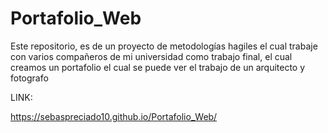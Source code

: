 # Portafolio_Web

Este repositorio, es de un proyecto de metodologías hagiles el cual trabaje con varios compañeros de mi universidad como trabajo final, el cual creamos un portafolio el cual se puede ver el trabajo de un arquitecto y fotografo

LINK:

https://sebaspreciado10.github.io/Portafolio_Web/
